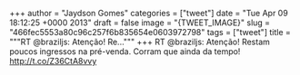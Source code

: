 
+++
author = "Jaydson Gomes"
categories = ["tweet"]
date = "Tue Apr 09 18:12:25 +0000 2013"
draft = false
image = "{TWEET_IMAGE}"
slug = "466fec5553a80c96c257f6b835654e0603972798"
tags = ["tweet"]
title = """RT @braziljs: Atenção! Re..."""
+++
RT @braziljs: Atenção! Restam poucos ingressos na pré-venda. Corram que ainda da tempo! http://t.co/Z36CtA8vvy
